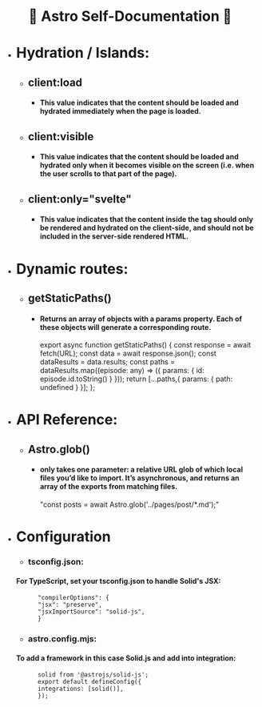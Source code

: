 
<div align="center">

# :dart: Astro Self-Documentation :dart:
</div>

- # Hydration / Islands:
    - ## client:load
        - #### This value indicates that the content should be loaded and hydrated immediately when the page is loaded.
    - ## client:visible
        - #### This value indicates that the content should be loaded and hydrated only when it becomes visible on the screen (i.e. when the user scrolls to that part of the page).
    - ## client:only="svelte"
        - #### This value indicates that the content inside the tag should only be rendered and hydrated on the client-side, and should not be included in the server-side rendered HTML.
        
- # Dynamic routes:
    - ## getStaticPaths()
        - #### Returns an array of objects with a params property. Each of these objects will generate a corresponding route.
            export async function getStaticPaths() {
            const response = await fetch(URL);
            const data = await response.json();
            const dataResults = data.results;
            const paths = dataResults.map((episode: any) => ({ params: { id: episode.id.toString() } }));
            return [...paths,{ params: { path: undefined } }];
            };
        
- # API Reference:
    - ## Astro.glob()
        - #### only takes one parameter: a relative URL glob of which local files you’d like to import. It’s asynchronous, and returns an array of the exports from matching files.        
            "const posts = await Astro.glob('../pages/post/*.md');"
  
- # Configuration
    - ### tsconfig.json:
    #### For TypeScript, set your tsconfig.json to handle Solid's JSX:
    
            "compilerOptions": {
            "jsx": "preserve",
            "jsxImportSource": "solid-js",
            }  

    - ### astro.config.mjs:
    #### To add a framework in this case Solid.js and add into integration:
 
            solid from '@astrojs/solid-js';
            export default defineConfig({
    	    integrations: [solid()],
            });
